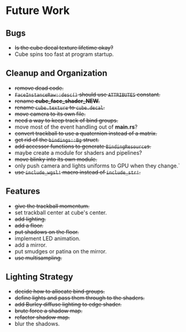 # Future Work

## Bugs

 * ~~Is the cube decal texture lifetime okay?~~
 * Cube spins too fast at program startup.

## Cleanup and Organization

 * ~~remove dead code.~~
 * ~~`FaceInstanceRaw::desc()` should use `ATTRIBUTES` constant.~~
 * ~~rename **cube_face_shader_NEW.**~~
 * ~~rename `cube.texture` to `cube.decal`.~~
 * ~~move camera to its own file.~~
 * ~~need a way to keep track of bind groups.~~
 * move most of the event handling out of **main.rs**?
 * ~~convert trackball to use a quaternion instead of a matrix.~~
 * ~~get rid of the `bindings::Bg` struct.~~
 * ~~add accessor functions to generate `BindingResource`s.~~
 * maybe create a module for shaders and pipelines?
 * ~~move blinky into its own module.~~
 * only push camera and lights uniforms to GPU when they change.`
 * ~~use `include_wgsl!` macro instead of `include_str!`.~~

## Features

 * ~~give the trackball momentum.~~
 * set trackball center at cube's center.
 * ~~add lighting.~~
 * ~~add a floor.~~
 * ~~put shadows on the floor.~~
 * implement LED animation.
 * add a mirror.
 * put smudges or patina on the mirror.
 * ~~use multisampling.~~

## Lighting Strategy

 * ~~decide how to allocate bind groups.~~
 * ~~define lights and pass them through to the shaders.~~
 * ~~add Burley diffuse lighting to edge shader.~~
 * ~~brute force a shadow map.~~
 * ~~refactor shadow map.~~
 * blur the shadows.